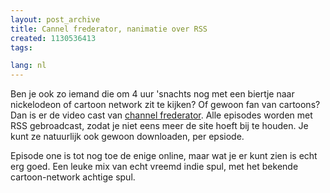 ```yaml
---
layout: post_archive
title: Cannel frederator, nanimatie over RSS
created: 1130536413
tags:

lang: nl
---
```

Ben je ook zo iemand die om 4 uur 'snachts nog met een biertje naar nickelodeon of cartoon network zit te kijken? Of gewoon fan van cartoons? Dan is er de video cast van [channel frederator](http://www.channelfrederator.com/). Alle episodes worden met RSS gebroadcast, zodat je niet eens meer de site hoeft bij te houden. Je kunt ze natuurlijk ook gewoon downloaden, per epsiode.

Episode one is tot nog toe de enige online, maar wat je er kunt zien is echt erg goed. Een leuke mix van echt vreemd indie spul, met het bekende cartoon-network achtige spul.
